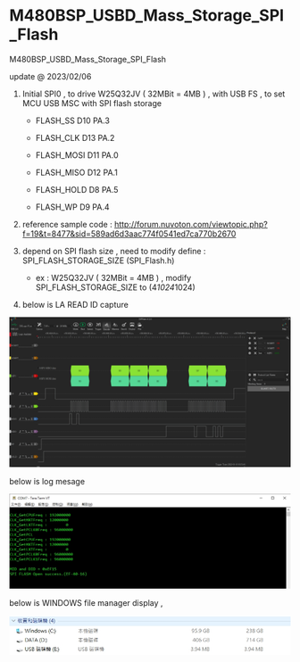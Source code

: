 # M480BSP_USBD_Mass_Storage_SPI_Flash
 M480BSP_USBD_Mass_Storage_SPI_Flash

update @ 2023/02/06

1. Initial SPI0 , to drive W25Q32JV ( 32MBit = 4MB ) , with USB FS , to set MCU USB MSC with SPI flash storage 

	- FLASH_SS    D10     PA.3
		
	- FLASH_CLK   D13     PA.2
		
	- FLASH_MOSI  D11     PA.0
		
	- FLASH_MISO  D12     PA.1
		
	- FLASH_HOLD  D8      PA.5
		
	- FLASH_WP    D9      PA.4
	
2. reference sample code : http://forum.nuvoton.com/viewtopic.php?f=19&t=8477&sid=589ad6d3aac774f0541ed7ca770b2670
	
3. depend on SPI flash size , need to modify define : SPI_FLASH_STORAGE_SIZE (SPI_Flash.h)

	- ex : W25Q32JV ( 32MBit = 4MB ) , modify SPI_FLASH_STORAGE_SIZE to (4*1024*1024)
	
4. below is LA READ ID capture 

![image](https://github.com/released/M480BSP_USBD_Mass_Storage_SPI_Flash/blob/main/LA_ReadMidDid.jpg)


below is log mesage 

![image](https://github.com/released/M480BSP_USBD_Mass_Storage_SPI_Flash/blob/main/log.jpg)


below is WINDOWS file manager display , 

![image](https://github.com/released/M480BSP_USBD_Mass_Storage_SPI_Flash/blob/main/windows.jpg)

